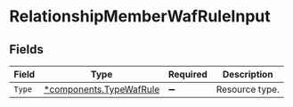 # RelationshipMemberWafRuleInput


## Fields

| Field                                                             | Type                                                              | Required                                                          | Description                                                       |
| ----------------------------------------------------------------- | ----------------------------------------------------------------- | ----------------------------------------------------------------- | ----------------------------------------------------------------- |
| `Type`                                                            | [*components.TypeWafRule](../../models/components/typewafrule.md) | :heavy_minus_sign:                                                | Resource type.                                                    |